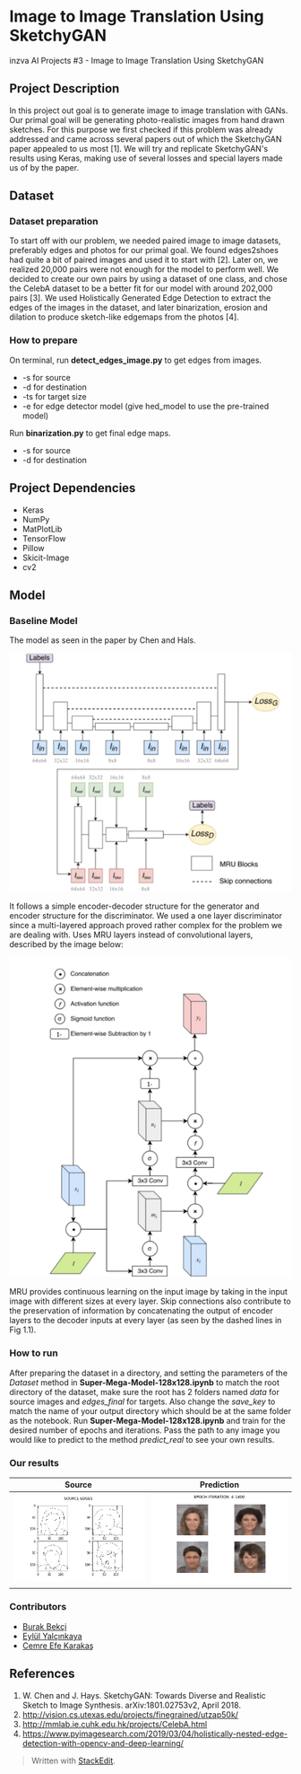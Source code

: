 # Image to Image Translation Using SketchyGAN
inzva AI Projects #3 - Image to Image Translation Using SketchyGAN

## Project Description
In this project out goal is to generate image to image translation with GANs. Our primal goal will be generating photo-realistic images from hand drawn sketches. For this purpose we first checked if this problem was already addressed and came across several papers out of which the SketchyGAN paper appealed to us most [1]. We will try and replicate SketchyGAN's results using Keras, making use of several losses and special layers made us of by the paper.

## Dataset
### Dataset preparation
To start off with our problem, we needed paired image to image datasets, preferably edges and photos for our primal goal. We found edges2shoes had quite a bit of paired images and used it to start with [2]. Later on, we realized 20,000 pairs were not enough for the model to perform well. 
We decided to create our own pairs by using a dataset of one class, and chose the CelebA dataset to be a better fit for our model with around 202,000 pairs [3]. We used Holistically Generated Edge Detection to extract the edges of the images in the dataset, and later binarization, erosion and dilation to produce sketch-like edgemaps from the photos [4]. 

### How to prepare
On terminal, run **detect_edges_image.py** to get edges from images.


 - -s for source
 - -d for destination
 - -ts for target size
 - -e for edge detector model (give hed_model to use the pre-trained model)

Run **binarization.py** to get final edge maps.
 - -s for source
 - -d for destination

## Project Dependencies

 - Keras
 - NumPy
 - MatPlotLib
 - TensorFlow
 - Pillow
 - Skicit-Image
 - cv2

## Model
### Baseline Model
The model as seen in the paper by Chen and Hals.  

![Fig 1.1 (source: SketchyGAN by  Chen and Hals)](model.png)  

It follows a simple encoder-decoder structure for the generator and encoder structure for the discriminator. We used a one layer discriminator since a multi-layered approach proved rather complex for the problem we are dealing with.
Uses MRU layers instead of convolutional layers, described by the image below:  

![Fig 1.2 (source: SketchyGAN by  Chen and Hals)](mru.png)  

MRU provides continuous learning on the input image by taking in the input image with different sizes at every layer. 
Skip connections also contribute to the preservation of information by concatenating the output of encoder layers to the decoder inputs at every layer (as seen by the dashed lines in Fig 1.1).

### How to run
After preparing the dataset in a directory, and setting the parameters of the _Dataset_ method in **Super-Mega-Model-128x128.ipynb** to match the root directory of the dataset, make sure the root has 2 folders named _data_ for source images and _edges_final_ for targets. Also change the _save_key_ to match the name of your output directory which should be at the same folder as the notebook.
Run **Super-Mega-Model-128x128.ipynb** and train for the desired number of epochs and iterations. Pass the path to any image you would like to predict to the method _predict_real_ to see your own results.

### Our results


Source             |  Prediction
:-------------------------:|:-------------------------:
![](misc/src.png)  |  ![](misc/dst.png)


### Contributors

 - [Burak Bekçi](https://github.com/Bekci) 
 - [Eylül Yalçınkaya](https://github.com/eylulyalcinkaya)  
 - [Cemre Efe Karakaş](https://github.com/cemreefe)

## References

 1. W. Chen and J. Hays. SketchyGAN: Towards Diverse and Realistic Sketch to Image Synthesis. arXiv:1801.02753v2, April 2018.
 2. http://vision.cs.utexas.edu/projects/finegrained/utzap50k/
 3. http://mmlab.ie.cuhk.edu.hk/projects/CelebA.html
 4. https://www.pyimagesearch.com/2019/03/04/holistically-nested-edge-detection-with-opencv-and-deep-learning/
 

> Written with [StackEdit](https://stackedit.io/).

